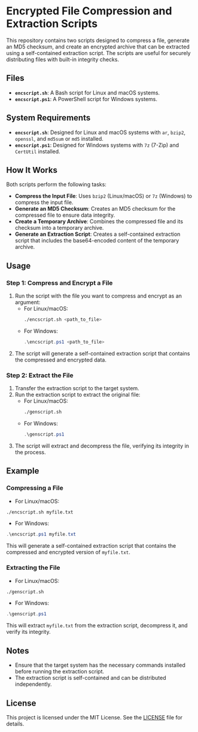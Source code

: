 # Encrypted File Compression and Extraction Scripts

This repository contains two scripts designed to compress a file, generate an MD5 checksum, and create an encrypted archive that can be extracted using a self-contained extraction script. The scripts are useful for securely distributing files with built-in integrity checks.

## Files

- **`encscript.sh`**: A Bash script for Linux and macOS systems.
- **`encscript.ps1`**: A PowerShell script for Windows systems.

## System Requirements

- **`encscript.sh`**: Designed for Linux and macOS systems with `ar`, `bzip2`, `openssl`, and `md5sum` or `md5` installed.
- **`encscript.ps1`**: Designed for Windows systems with `7z` (7-Zip) and `CertUtil` installed.

## How It Works

Both scripts perform the following tasks:

- **Compress the Input File**: Uses `bzip2` (Linux/macOS) or `7z` (Windows) to compress the input file.
- **Generate an MD5 Checksum**: Creates an MD5 checksum for the compressed file to ensure data integrity.
- **Create a Temporary Archive**: Combines the compressed file and its checksum into a temporary archive.
- **Generate an Extraction Script**: Creates a self-contained extraction script that includes the base64-encoded content of the temporary archive.

## Usage

### **Step 1: Compress and Encrypt a File**

1. Run the script with the file you want to compress and encrypt as an argument:
   - For Linux/macOS:
     ```bash
     ./encscript.sh <path_to_file>
     ```
   - For Windows:
     ```powershell
     .\encscript.ps1 <path_to_file>
     ```
2. The script will generate a self-contained extraction script that contains the compressed and encrypted data.

### **Step 2: Extract the File**

1. Transfer the extraction script to the target system.
2. Run the extraction script to extract the original file:
   - For Linux/macOS:
     ```bash
     ./genscript.sh
     ```
   - For Windows:
     ```powershell
     .\genscript.ps1
     ```
3. The script will extract and decompress the file, verifying its integrity in the process.

## Example

### Compressing a File

- For Linux/macOS:
```bash
./encscript.sh myfile.txt
```
- For Windows:
```powershell
.\encscript.ps1 myfile.txt
```
This will generate a self-contained extraction script that contains the compressed and encrypted version of `myfile.txt`.

### Extracting the File

- For Linux/macOS:
```bash
./genscript.sh
```
- For Windows:
```powershell
.\genscript.ps1
```
This will extract `myfile.txt` from the extraction script, decompress it, and verify its integrity.

## Notes

- Ensure that the target system has the necessary commands installed before running the extraction script.
- The extraction script is self-contained and can be distributed independently.

## License

This project is licensed under the MIT License. See the [LICENSE](LICENSE) file for details.
